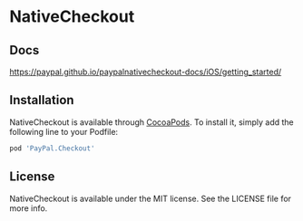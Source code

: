 # NativeCheckout

## Docs

https://paypal.github.io/paypalnativecheckout-docs/iOS/getting_started/

## Installation

NativeCheckout is available through [CocoaPods](https://cocoapods.org). To install
it, simply add the following line to your Podfile:

```ruby
pod 'PayPal.Checkout'
```

## License

NativeCheckout is available under the MIT license. See the LICENSE file for more info.

